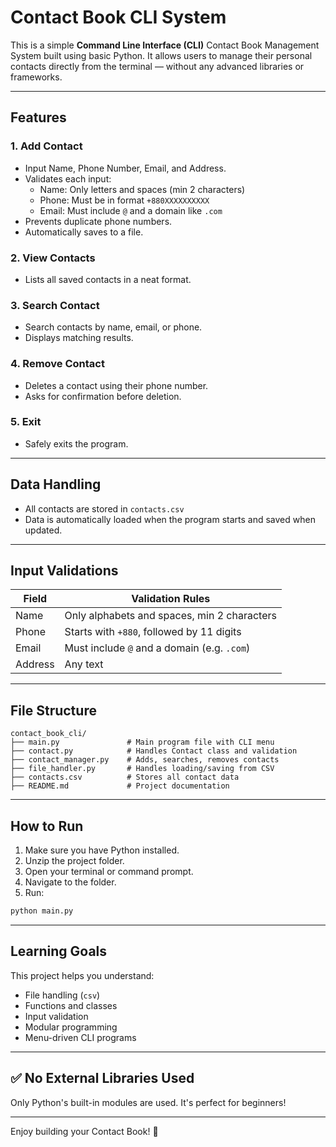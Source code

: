 # Contact Book CLI System

This is a simple **Command Line Interface (CLI)** Contact Book Management System built using basic Python. It allows users to manage their personal contacts directly from the terminal — without any advanced libraries or frameworks.

---

##  Features

### 1. Add Contact
- Input Name, Phone Number, Email, and Address.
- Validates each input:
  - Name: Only letters and spaces (min 2 characters)
  - Phone: Must be in format `+880XXXXXXXXXX`
  - Email: Must include `@` and a domain like `.com`
- Prevents duplicate phone numbers.
- Automatically saves to a file.

### 2. View Contacts
- Lists all saved contacts in a neat format.

### 3. Search Contact
- Search contacts by name, email, or phone.
- Displays matching results.

### 4. Remove Contact
- Deletes a contact using their phone number.
- Asks for confirmation before deletion.

### 5. Exit
- Safely exits the program.

---

##  Data Handling

- All contacts are stored in `contacts.csv`
- Data is automatically loaded when the program starts and saved when updated.

---

##  Input Validations

| Field     | Validation Rules                               |
|-----------|------------------------------------------------|
| Name      | Only alphabets and spaces, min 2 characters    |
| Phone     | Starts with `+880`, followed by 11 digits      |
| Email     | Must include `@` and a domain (e.g. `.com`)    |
| Address   | Any text                                        |

---

## File Structure

```
contact_book_cli/
├── main.py               # Main program file with CLI menu
├── contact.py            # Handles Contact class and validation
├── contact_manager.py    # Adds, searches, removes contacts
├── file_handler.py       # Handles loading/saving from CSV
├── contacts.csv          # Stores all contact data
├── README.md             # Project documentation
```

---

##  How to Run

1. Make sure you have Python installed.
2. Unzip the project folder.
3. Open your terminal or command prompt.
4. Navigate to the folder.
5. Run:

```bash
python main.py
```

---

##  Learning Goals

This project helps you understand:
- File handling (`csv`)
- Functions and classes
- Input validation
- Modular programming
- Menu-driven CLI programs

---

## ✅ No External Libraries Used
Only Python's built-in modules are used. It's perfect for beginners!

---

Enjoy building your Contact Book! 📖
